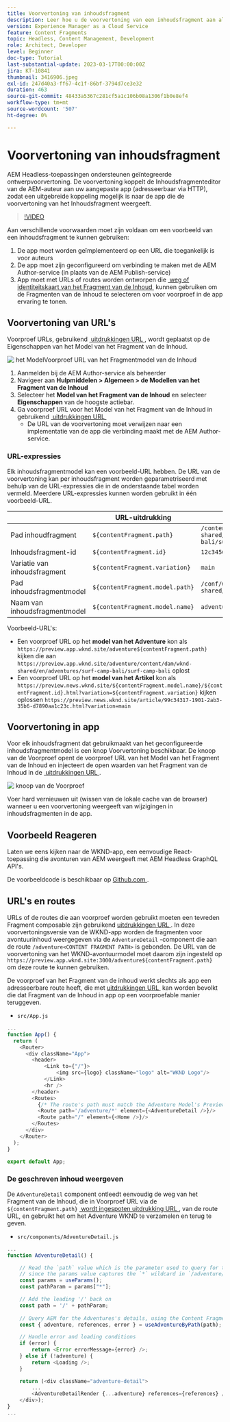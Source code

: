 ```yaml
---
title: Voorvertoning van inhoudsfragment
description: Leer hoe u de voorvertoning van een inhoudsfragment aan alle auteurs kunt gebruiken om snel te zien hoe wijzigingen in de inhoud van invloed zijn op uw AEM Headless-ervaringen.
version: Experience Manager as a Cloud Service
feature: Content Fragments
topic: Headless, Content Management, Development
role: Architect, Developer
level: Beginner
doc-type: Tutorial
last-substantial-update: 2023-03-17T00:00:00Z
jira: KT-10841
thumbnail: 3416906.jpeg
exl-id: 247d40a3-ff67-4c1f-86bf-3794d7ce3e32
duration: 463
source-git-commit: 48433a5367c281cf5a1c106b08a1306f1b0e8ef4
workflow-type: tm+mt
source-wordcount: '507'
ht-degree: 0%

---
```


# Voorvertoning van inhoudsfragment

AEM Headless-toepassingen ondersteunen geïntegreerde ontwerpvoorvertoning. De voorvertoning koppelt de Inhoudsfragmenteditor van de AEM-auteur aan uw aangepaste app (adresseerbaar via HTTP), zodat een uitgebreide koppeling mogelijk is naar de app die de voorvertoning van het Inhoudsfragment weergeeft.

>[!VIDEO](https://video.tv.adobe.com/v/3449594?quality=12&learn=on&captions=dut)

Aan verschillende voorwaarden moet zijn voldaan om een voorbeeld van een inhoudsfragment te kunnen gebruiken:

1. De app moet worden geïmplementeerd op een URL die toegankelijk is voor auteurs
1. De app moet zijn geconfigureerd om verbinding te maken met de AEM Author-service (in plaats van de AEM Publish-service)
1. App moet met URLs of routes worden ontworpen die [&#x200B; weg of identiteitskaart van het Fragment van de Inhoud &#x200B;](#url-expressions) kunnen gebruiken om de Fragmenten van de Inhoud te selecteren om voor voorproef in de app ervaring te tonen.

## Voorvertoning van URL&#39;s

Voorproef URLs, gebruikend [&#x200B; uitdrukkingen URL &#x200B;](#url-expressions), wordt geplaatst op de Eigenschappen van het Model van het Fragment van de Inhoud.

![&#x200B; het ModelVoorproef URL van het Fragmentmodel van de Inhoud &#x200B;](./assets/preview/cf-model-preview-url.png)

1. Aanmelden bij de AEM Author-service als beheerder
1. Navigeer aan __Hulpmiddelen > Algemeen > de Modellen van het Fragment van de Inhoud__
1. Selecteer het __Model van het Fragment van de Inhoud__ en selecteer __Eigenschappen__ van de hoogste actiebar.
1. Ga voorproef URL voor het Model van het Fragment van de Inhoud in gebruikend [&#x200B; uitdrukkingen URL &#x200B;](#url-expressions)
   + De URL van de voorvertoning moet verwijzen naar een implementatie van de app die verbinding maakt met de AEM Author-service.

### URL-expressies

Elk inhoudsfragmentmodel kan een voorbeeld-URL hebben. De URL van de voorvertoning kan per inhoudsfragment worden geparametriseerd met behulp van de URL-expressies die in de onderstaande tabel worden vermeld. Meerdere URL-expressies kunnen worden gebruikt in één voorbeeld-URL.

|                                         | URL-uitdrukking | Waarde |
| --------------------------------------- | ----------------------------------- | ----------- |
| Pad inhoudfragment | `${contentFragment.path}` | `/content/dam/wknd-shared/en/adventures/surf-camp-bali/surf-camp-bali` |
| Inhoudsfragment-id | `${contentFragment.id}` | `12c34567-8901-2aa3-45b6-d7890aa1c23c` |
| Variatie van inhoudsfragment | `${contentFragment.variation}` | `main` |
| Pad inhoudsfragmentmodel | `${contentFragment.model.path}` | `/conf/wknd-shared/settings/dam/cfm/models/adventure` |
| Naam van inhoudsfragmentmodel | `${contentFragment.model.name}` | `adventure` |

Voorbeeld-URL&#39;s:

+ Een voorproef URL op het __model van het Adventure__ kon als `https://preview.app.wknd.site/adventure${contentFragment.path}` kijken die aan `https://preview.app.wknd.site/adventure/content/dam/wknd-shared/en/adventures/surf-camp-bali/surf-camp-bali` oplost
+ Een voorproef URL op het __model van het Artikel__ kon als `https://preview.news.wknd.site/${contentFragment.model.name}/${contentFragment.id}.html?variation=${contentFragment.variation}` kijken oplossen `https://preview.news.wknd.site/article/99c34317-1901-2ab3-35b6-d7890aa1c23c.html?variation=main`

## Voorvertoning in app

Voor elk inhoudsfragment dat gebruikmaakt van het geconfigureerde inhoudsfragmentmodel is een knop Voorvertoning beschikbaar. De knoop van de Voorproef opent de voorproef URL van het Model van het Fragment van de Inhoud en injecteert de open waarden van het Fragment van de Inhoud in de [&#x200B; uitdrukkingen URL &#x200B;](#url-expressions).

![&#x200B; knoop van de Voorproef &#x200B;](./assets/preview/preview-button.png)

Voer hard vernieuwen uit (wissen van de lokale cache van de browser) wanneer u een voorvertoning weergeeft van wijzigingen in inhoudsfragmenten in de app.

## Voorbeeld Reageren

Laten we eens kijken naar de WKND-app, een eenvoudige React-toepassing die avonturen van AEM weergeeft met AEM Headless GraphQL API&#39;s.

De voorbeeldcode is beschikbaar op [&#x200B; Github.com &#x200B;](https://github.com/adobe/aem-guides-wknd-graphql/tree/main/preview-tutorial).

## URL&#39;s en routes

URLs of de routes die aan voorproef worden gebruikt moeten een tevreden Fragment composable zijn gebruikend [&#x200B; uitdrukkingen URL &#x200B;](#url-expressions). In deze voorvertoningsversie van de WKND-app worden de fragmenten voor avontuurinhoud weergegeven via de `AdventureDetail` -component die aan de route `/adventure<CONTENT FRAGMENT PATH>` is gebonden. De URL van de voorvertoning van het WKND-avontuurmodel moet daarom zijn ingesteld op `https://preview.app.wknd.site:3000/adventure${contentFragment.path}` om deze route te kunnen gebruiken.

De voorproef van het Fragment van de inhoud werkt slechts als app een adresseerbare route heeft, die met [&#x200B; uitdrukkingen URL &#x200B;](#url-expressions) kan worden bevolkt die dat Fragment van de Inhoud in app op een voorproefable manier teruggeven.

+ `src/App.js`

```javascript
...
function App() {
  return (
    <Router>
      <div className="App">
        <header>
            <Link to={"/"}>
                <img src={logo} className="logo" alt="WKND Logo"/>
            </Link>        
            <hr />
        </header>
        <Routes>
          {/* The route's path must match the Adventure Model's Preview URL expression. In React since the path has `/` you must use wildcards to match instead of the usual `:path` */}
          <Route path='/adventure/*' element={<AdventureDetail />}/>
          <Route path="/" element={<Home />}/>
        </Routes>
      </div>
    </Router>
  );
}

export default App;
```

### De geschreven inhoud weergeven

De `AdventureDetail` component ontleedt eenvoudig de weg van het Fragment van de Inhoud, die in Voorproef URL via de `${contentFragment.path}` [&#x200B; wordt ingespoten uitdrukking URL &#x200B;](#url-expressions), van de route URL, en gebruikt het om het Adventure WKND te verzamelen en terug te geven.

+ `src/components/AdventureDetail.js`

```javascript
...
function AdventureDetail() {

    // Read the `path` value which is the parameter used to query for the adventure's details
    // since the params value captures the `*` wildcard in `/adventure/*`, or everything after the first `/` in the Content Fragment path.
    const params = useParams();
    const pathParam = params["*"];

    // Add the leading '/' back on 
    const path = '/' + pathParam;
    
    // Query AEM for the Adventures's details, using the Content Fragment's `path`
    const { adventure, references, error } = useAdventureByPath(path);

    // Handle error and loading conditions
    if (error) {
        return <Error errorMessage={error} />;
    } else if (!adventure) {
        return <Loading />;
    }

    return (<div className="adventure-detail">
        ...
        <AdventureDetailRender {...adventure} references={references} />
    </div>);
}
...
```
